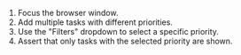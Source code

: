 1. Focus the browser window.
2. Add multiple tasks with different priorities.
3. Use the "Filters" dropdown to select a specific priority.
4. Assert that only tasks with the selected priority are shown.